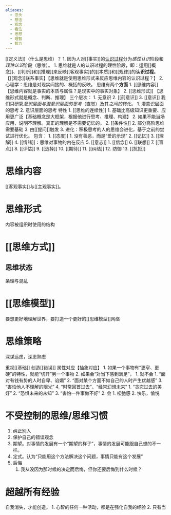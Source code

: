 ```yaml
---
aliases:
  - 念头
  - 想法
  - 观念
  - 看法
  - 思想
  - 理智
  - 智力
---
```

[[定义法]]（什么是思维）？
	1. 因为人对[[事实]]的<u>认识过程</u>分为*感性认识*阶段和*理性认识*阶段（思维）。
		1. 思维就是人的认识过程的理性阶段，即：运用[[概念]]、[[判断]]和[[推理]]来反映[[客观事实]]的[[本质]]和[[规律]]的**认识过程**。【[[观念]]联系事实】【思维就是使用思维形式来反应思维内容的认识过程？】
	2. 心理学：思维是对现实间接的、概括的反映。
思维有两个**方面** 
	1. [[思维内容]] 【思维内容就是事实的本质与属性？是现实中的事实对象】
	2. [[思维形式]] 【思维形式就是概念、判断、推理】
三个层次：
	1. 无意识
	2. [[前意识]] 
	3. [[意识]] 
我们只研究*意识层面与潜意识层面的思考*（直觉）及其*之间的转化*。
	1. 潜意识层面的思考
	2. 意识层面的思考
特性
	1. [[思维的连续性]] 
		1. 基础比高级知识更重要、应用更广泛【基础概念是大框架，根据他进行思考、推理、构建】
		2. 如果不能当场应用，说明不理解。真正的理解是不需要记忆的。
	2. [[条件性]] 
		2. 部分高阶思维需要基础
		3. 由[[提问]]触发
	3. 进化：积极思考的人的思维会进化，基于之前的尝试进行优化。
包含：
	1. [[态度]] 
		1. 没有善恶，而是“爱的示现”
	2. [[记忆]] 
	3. [[理解]] 
	4. [[情绪]]：思维对事物的内在反应
	5. [[意志]] 
		1. [[信念]] 
	6. [[联想]] 
	7. [[盲点]] 
	8. [[评估]] 
	9. [[选择]] 
	10. [[期待]] 
	11. [[纠结]] 
	12. 防御
	13. [[抗拒]] 

# 思维内容
[[客观事实]]与[[主观事实]]。
# 思维形式
内容被组织时使用的结构
# [[思维方式]] 
## 思维状态
条理与混乱
# [[思维模型]] 
要想更好地理解世界，要打造一个更好的[[思维模型]]网络
# 思维策略
深谋远虑，深思熟虑

重视[[基础]] 
创造[[错误]] 
属性对应【抽象对应】
	1. 如果一个事物有“更窄、更硬”的特性，就能“切开”另一个事物
	2. 如果会“对当下感到满足”，
		1. 就不会
			1. “面对有钱有势的人时自卑、谄媚”
			2. “面对某个方面不如自己的人时产生优越感”
			3. “害怕他人不理解的眼光”
			4. “时常回首过去”、“经常幻想未来”
				1. “贪恋过去的美好”
				2. “恐惧未来的未知”
				3. “害怕一件事做不好”
		2. 会
			1. 松弛感
			2. 快乐，愉悦
# 不受控制的思维/思维习惯
1. 纠正别人
2. 保护自己的错误观念
3. 期望。对事情的发展有一个“期望的样子”，事情的发展可能跟自己想的不一样。
4. 定式。认为“只能用这个方法解决这个问题，事情只能有这个发展”
5. 后悔
	1. 我从没因为那时候的决定而后悔，但你还要后悔到什么时候？

# 超越所有经验
自我消失，才能创造。
	1. 心智的任何一种活动，都是在强化自我的经验
	2. 只有当